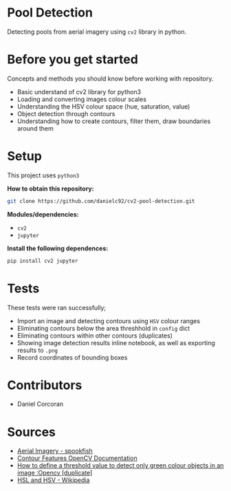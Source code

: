 # Pool Detection
Detecting pools from aerial imagery using `cv2` library in python.

# Before you get started
Concepts and methods you should know before working with repository.
- Basic understand of cv2 library for python3
- Loading and converting images colour scales
- Understanding the HSV colour space (hue, saturation, value)
- Object detection through contours
- Understanding how to create contours, filter them, draw boundaries around them

# Setup
This project uses `python3`

**How to obtain this repository:**
```sh
git clone https://github.com/danielc92/cv2-pool-detection.git
```
**Modules/dependencies:**
- `cv2`
- `jupyter`

**Install the following dependences:**
```sh
pip install cv2 jupyter
```

# Tests
These tests were ran successfully;
- Import an image and detecting contours using `HSV` colour ranges
- Eliminating contours below the area threshhold in `config` dict
- Eliminating contours within other contours (duplicates)
- Showing image detection results inline notebook, as well as exporting results to `.png`
- Record coordinates of bounding boxes

# Contributors
- Daniel Corcoran

# Sources
- [Aerial Imagery - spookfish](https://spookfish.com)
- [Contour Features OpenCV Documentation](https://opencv-python-tutroals.readthedocs.io/en/latest/py_tutorials/py_imgproc/py_contours/py_contour_features/py_contour_features.html)
- [How to define a threshold value to detect only green colour objects in an image :Opencv [duplicate]](https://stackoverflow.com/questions/47483951/how-to-define-a-threshold-value-to-detect-only-green-colour-objects-in-an-image/47483966#47483966)
-  [HSL and HSV - Wikipedia](https://en.wikipedia.org/wiki/HSL_and_HSV)
